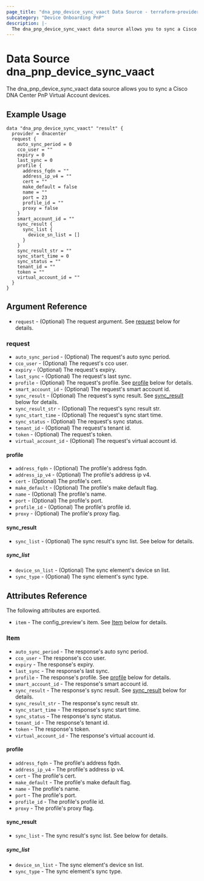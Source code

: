 ```yaml
---
page_title: "dna_pnp_device_sync_vaact Data Source - terraform-provider-dnacenter"
subcategory: "Device Onboarding PnP"
description: |-
  The dna_pnp_device_sync_vaact data source allows you to sync a Cisco DNA Center PnP Virtual Account devices.
---
```


# Data Source dna_pnp_device_sync_vaact

The dna_pnp_device_sync_vaact data source allows you to sync a Cisco DNA Center PnP Virtual Account devices.

## Example Usage

```hcl
data "dna_pnp_device_sync_vaact" "result" {
  provider = dnacenter
  request {
    auto_sync_period = 0
    cco_user = ""
    expiry = 0
    last_sync = 0
    profile {
      address_fqdn = ""
      address_ip_v4 = ""
      cert = ""
      make_default = false
      name = ""
      port = 23
      profile_id = ""
      proxy = false
    }
    smart_account_id = ""
    sync_result {
      sync_list {
        device_sn_list = []
      }
    }
    sync_result_str = ""
    sync_start_time = 0
    sync_status = ""
    tenant_id = ""
    token = ""
    virtual_account_id = ""
  }
}
```

## Argument Reference

- `request` - (Optional) The request argument. See [request](#request) below for details.

### request

- `auto_sync_period` - (Optional) The request's auto sync period.
- `cco_user` - (Optional) The request's cco user.
- `expiry` - (Optional) The request's expiry.
- `last_sync` - (Optional) The request's last sync.
- `profile` - (Optional) The request's profile. See [profile](#profile) below for details.
- `smart_account_id` - (Optional) The request's smart account id.
- `sync_result` - (Optional) The request's sync result. See [sync_result](#sync_result) below for details.
- `sync_result_str` - (Optional) The request's sync result str.
- `sync_start_time` - (Optional) The request's sync start time.
- `sync_status` - (Optional) The request's sync status.
- `tenant_id` - (Optional) The request's tenant id.
- `token` - (Optional) The request's token.
- `virtual_account_id` - (Optional) The request's virtual account id.

#### profile

- `address_fqdn` - (Optional) The profile's address fqdn.
- `address_ip_v4` - (Optional) The profile's address ip v4.
- `cert` - (Optional) The profile's cert.
- `make_default` - (Optional) The profile's make default flag.
- `name` - (Optional) The profile's name.
- `port` - (Optional) The profile's port.
- `profile_id` - (Optional) The profile's profile id.
- `proxy` - (Optional) The profile's proxy flag.

#### sync_result

- `sync_list` - (Optional) The sync result's sync list. See below for details.

##### sync_list

- `device_sn_list` - (Optional) The sync element's device sn list.
- `sync_type` - (Optional) The sync element's sync type.

## Attributes Reference

The following attributes are exported.

- `item` - The config_preview's item. See [Item](#item) below for details.

### Item

- `auto_sync_period` - The response's auto sync period.
- `cco_user` - The response's cco user.
- `expiry` - The response's expiry.
- `last_sync` - The response's last sync.
- `profile` - The response's profile. See [profile](#profile-1) below for details.
- `smart_account_id` - The response's smart account id.
- `sync_result` - The response's sync result. See [sync_result](#sync_result-1) below for details.
- `sync_result_str` - The response's sync result str.
- `sync_start_time` - The response's sync start time.
- `sync_status` - The response's sync status.
- `tenant_id` - The response's tenant id.
- `token` - The response's token.
- `virtual_account_id` - The response's virtual account id.

#### profile

- `address_fqdn` - The profile's address fqdn.
- `address_ip_v4` - The profile's address ip v4.
- `cert` - The profile's cert.
- `make_default` - The profile's make default flag.
- `name` - The profile's name.
- `port` - The profile's port.
- `profile_id` - The profile's profile id.
- `proxy` - The profile's proxy flag.

#### sync_result

- `sync_list` - The sync result's sync list. See below for details.

##### sync_list

- `device_sn_list` - The sync element's device sn list.
- `sync_type` - The sync element's sync type.
